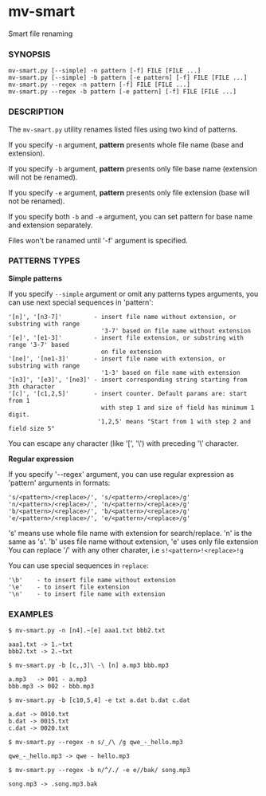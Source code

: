 mv-smart
=========
Smart file renaming

### SYNOPSIS
    mv-smart.py [--simple] -n pattern [-f] FILE [FILE ...]
    mv-smart.py [--simple] -b pattern [-e pattern] [-f] FILE [FILE ...]
    mv-smart.py --regex -n pattern [-f] FILE [FILE ...]
    mv-smart.py --regex -b pattern [-e pattern] [-f] FILE [FILE ...]

### DESCRIPTION

The `mv-smart.py` utility renames listed files using two kind of patterns.

If you specify `-n` argument, __pattern__ presents whole file name (base and extension).

If you specify `-b` argument, __pattern__ presents only file base name (extension
will not be renamed).

If you specify `-e` argument, __pattern__ presents only file extension (base will not
be renamed).

If you specify both `-b` and `-e` argument, you can set pattern for base name and
extension separately.

Files won't be ranamed until '-f' argument is specified.

### PATTERNS TYPES

**Simple patterns**

If you specify `--simple` argument or omit any patterns types arguments, you can
use next special sequences in 'pattern':

    '[n]', '[n3-7]'         - insert file name without extension, or substring with range
                              '3-7' based on file name without extension
    '[e]', '[e1-3]'         - insert file extension, or substring with range '3-7' based
                              on file extension
    '[ne]', '[ne1-3]'       - insert file name with extension, or substring with range
                              '1-3' based on file name with extension
    '[n3]', '[e3]', '[ne3]' - insert corresponding string starting from 3th character
    '[c]', '[c1,2,5]'       - insert counter. Default params are: start from 1
                              with step 1 and size of field has minimum 1 digit.
                             '1,2,5' means "Start from 1 with step 2 and field size 5"
You can escape any character (like '[', '\\') with preceding '\\' character.

**Regular expression**

If you specify '--regex' argument, you can use regular 
expression as 'pattern' arguments in formats:

    's/<pattern>/<replace>/', 's/<pattern>/<replace>/g'
    'n/<pattern>/<replace>/', 'n/<pattern>/<replace>/g'
    'b/<pattern>/<replace>/', 'b/<pattern>/<replace>/g'
    'e/<pattern>/<replace>/', 'e/<pattern>/<replace>/g'

's' means use whole file name with extension for search/replace. 'n' is the same as 's'.
'b' uses file name without extension, 'e' uses only file extension
You can replace '/' with any other charater, i.e `s!<pattern>!<replace>!g`

You can use special sequences in `replace`:

    '\b'    - to insert file name without extension
    '\e'    - to insert file extension
    '\n'    - to insert file name with extension


### EXAMPLES

`$ mv-smart.py -n [n4].~[e] aaa1.txt bbb2.txt`

    aaa1.txt -> 1.~txt
    bbb2.txt -> 2.~txt

`$ mv-smart.py -b [c,,3]\ -\ [n] a.mp3 bbb.mp3`

    a.mp3   -> 001 - a.mp3
    bbb.mp3 -> 002 - bbb.mp3

`$ mv-smart.py -b [c10,5,4] -e txt a.dat b.dat c.dat`

    a.dat -> 0010.txt
    b.dat -> 0015.txt
    c.dat -> 0020.txt

`$ mv-smart.py --regex -n s/_/\ /g qwe_-_hello.mp3`

    qwe_-_hello.mp3 -> qwe - hello.mp3

`$ mv-smart.py --regex -b n/^/./ -e e//bak/ song.mp3`

    song.mp3 -> .song.mp3.bak

